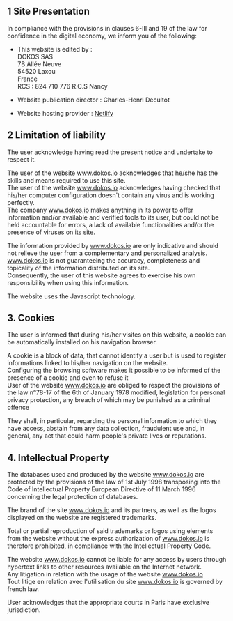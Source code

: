 ## 1 Site Presentation

In compliance with the provisions in clauses 6-III and 19 of the law for confidence in the digital economy, we inform you of the following:  

* This website is edited by :  
DOKOS SAS  
7B Allée Neuve  
54520 Laxou  
France  
RCS : 824 710 776 R.C.S Nancy  

* Website publication director : Charles-Henri Decultot  

* Website hosting provider : [Netlify](https://www.netlify.com/)

## 2 Limitation of liability

The user acknowledge having read the present notice and undertake to respect it.

The user of the website www.dokos.io acknowledges that he/she has the skills and means required to use this site.  
The user of the website www.dokos.io acknowledges having checked that his/her computer configuration doesn't contain any virus and is working perfectly.  
The company www.dokos.io makes anything in its power to offer information and/or available and verified tools to its user, but could not be held accountable for errors, a lack of available functionalities and/or the presence of viruses on its site.

The information provided by www.dokos.io are only indicative and should not relieve the user from a complementary and personalized analysis.  
www.dokos.io is not guaranteeing the accuracy, completeness and topicality of the information distributed on its site.  
Consequently, the user of this website agrees to exercise his own responsibility when using this information.

The website uses the Javascript technology.

## 3\. Cookies

The user is informed that during his/her visites on this website, a cookie can be automatically installed on his navigation browser.

A cookie is a block of data, that cannot identify a user but is used to register informations linked to his/her navigation on the website.  
Configuring the browsing software makes it possible to be informed of the presence of a cookie and even to refuse it  
User of the website www.dokos.io are obliged to respect the provisions of the law n°78-17 of the 6th of January 1978 modified, legislation for personal privacy protection, any breach of which may be punished as a criminal offence

They shall, in particular, regarding the personal information to which they have access, abstain from any data collection, fraudulent use and, in general, any act that could harm people's private lives or reputations.

## 4\. Intellectual Property

The databases used and produced by the website www.dokos.io are protected by the provisions of the law of 1st July 1998 transposing into the Code of Intellectual Property European Directive of 11 March 1996 concerning the legal protection of databases.

The brand of the site www.dokos.io and its partners, as well as the logos displayed on the website are registered trademarks.

Total or partial reproduction of said trademarks or logos using elements from the website without the express authorization of www.dokos.io is therefore prohibited, in compliance with the Intellectual Property Code.

The website www.dokos.io cannot be liable for any access by users through hypertext links to other resources available on the Internet network.  
Any litigation in relation with the usage of the website www.dokos.io  
Tout litige en relation avec l'utilisation du site www.dokos.io is governed by french law.

User acknowledges that the appropriate courts in Paris have exclusive jurisdiction.